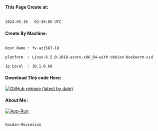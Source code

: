 
   
#### This Page Create at:

```bash

2024-05-10 - 02:38:05 UTC

```

#### Create By Machine:

```bash

Host Name : fv-az1567-18

platform  : Linux-6.5.0-1018-azure-x86_64-with-debian-bookworm-sid

Ip Local  : 10.1.0.68

```
#### Download This code Here:

[![GitHub release (latest by date)](https://img.shields.io/github/v/release/Gosdan-Movsesian/Gosdan?style=for-the-badge&label=Download)](https://github.com/Gosdan-Movsesian/Gosdan/releases) 

</p> 

#### About Me :

[![App-Run](https://github.com/Gosdan-Movsesian/Gosdan/actions/workflows/App-Run.yml/badge.svg)](https://github.com/Gosdan-Movsesian/Gosdan/actions/workflows/App-Run.yml)

```bash

Gosdan-Movsesian

```

